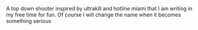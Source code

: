 A top down shooter inspired by ultrakill and hotline miami that I am writing in my free time for fun.
Of course I will change the name when it becomes something serious
